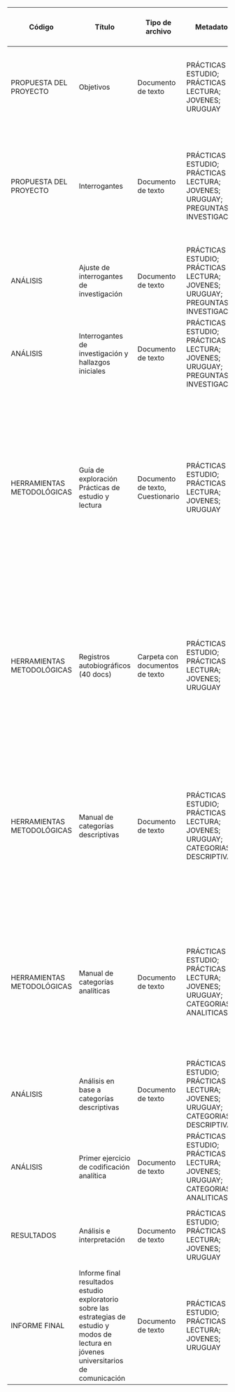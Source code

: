 | Código | Título | Tipo de archivo | Metadatos | Creadores | Resumen / Relación con otros componentes | Licencia |
|--------|--------|-----------------|-----------|-----------|------------------------------------------|----------|
| PROPUESTA DEL PROYECTO | Objetivos | Documento de texto | PRÁCTICAS DE ESTUDIO; PRÁCTICAS DE LECTURA; JOVENES; URUGUAY | Winocur, R. | Se presentan los objetivos del proyecto Estudio de las prácticas de lectura en estudiantes de comunicación de la FIC | CC BY |
| PROPUESTA DEL PROYECTO | Interrogantes | Documento de texto | PRÁCTICAS DE ESTUDIO; PRÁCTICAS DE LECTURA; JOVENES; URUGUAY; PREGUNTAS DE INVESTIGACIÓN | Winocur, R. | Se presentan las interrogantes que orientaron las guías de exploración aplicadas a los estudiantes sobre las prácticas de estudio y prácticas de lectura. | CC BY |
| ANÁLISIS | Ajuste de interrogantes de investigación | Documento de texto | PRÁCTICAS DE ESTUDIO; PRÁCTICAS DE LECTURA; JOVENES; URUGUAY; PREGUNTAS DE INVESTIGACIÓN | Winocur, R. | Se ajustan las interrogantes de investigación iniciales según se avanza en el análisis. | CC BY |
| ANÁLISIS | Interrogantes de investigación y hallazgos iniciales | Documento de texto | PRÁCTICAS DE ESTUDIO; PRÁCTICAS DE LECTURA; JOVENES; URUGUAY; PREGUNTAS DE INVESTIGACIÓN | | generar el resumen | CC BY |
| HERRAMIENTAS METODOLÓGICAS | Guía de exploración Prácticas de estudio y lectura | Documento de texto, Cuestionario | PRÁCTICAS DE ESTUDIO; PRÁCTICAS DE LECTURA; JOVENES; URUGUAY | Winocur, R. | Cuestionario exploratorio auto respondido de preguntas abiertas sobre prácticas de estudio y prácticas de lectura. La muestra fue tomada en el marco del módulo Jóvenes y TICs, del curso Sociedad, Cultura y TICs de la carrera de comunicación de la FIC. | CC BY |
| HERRAMIENTAS METODOLÓGICAS | Registros autobiográficos (40 docs) | Carpeta con documentos de texto | PRÁCTICAS DE ESTUDIO; PRÁCTICAS DE LECTURA; JOVENES; URUGUAY | AAVV | Carpeta con archivos individuales que contienen las respuestas de cada estudiante sobre el cuestionario de prácticas de estudio y prácticas de lectura en estudiantes de la licenciatura en Comunicación de la FIC. | CC BY |
| HERRAMIENTAS METODOLÓGICAS | Manual de categorías descriptivas | Documento de texto | PRÁCTICAS DE ESTUDIO; PRÁCTICAS DE LECTURA; JOVENES; URUGUAY; CATEGORIAS DESCRIPTIVAS | Winocur, R., Morales, S., Rojas, C., Cabrera, M. | Se listan las categorías y subcategorías descriptivas para los registros autobiográficos del cuestionario sobre prácticas de estudio y prácticas de lectura de estudiantes de la licenciatura en comunicación de la FIC. | CC BY |
| HERRAMIENTAS METODOLÓGICAS | Manual de categorías analíticas | Documento de texto | PRÁCTICAS DE ESTUDIO; PRÁCTICAS DE LECTURA; JOVENES; URUGUAY; CATEGORIAS ANALITICAS | Winocur, R., Morales, S., Rojas, C., Cabrera, M. | Se listan las categorías y subcategorías analíticas para los registros autobiográficos del cuestionario sobre prácticas de estudio y prácticas de lectura de estudiantes de la licenciatura en comunicación de la FIC. | CC BY |
| ANÁLISIS | Análisis en base a categorías descriptivas | Documento de texto | PRÁCTICAS DE ESTUDIO; PRÁCTICAS DE LECTURA; JOVENES; URUGUAY; CATEGORIAS DESCRIPTIVAS | Winocur, R., Morales, S., Rojas, C., Cabrera, M. | Se organizan las respuestas de los estudiantes según las categorías descriptivas propuestas | CC BY |
| ANÁLISIS | Primer ejercicio de codificación analítica | Documento de texto | PRÁCTICAS DE ESTUDIO; PRÁCTICAS DE LECTURA; JOVENES; URUGUAY; CATEGORIAS ANALITICAS | Winocur, R., Morales, S., Rojas, C., Cabrera, M. | NO SUBIR A GIT-HUB | CC BY |
| RESULTADOS | Análisis e interpretación | Documento de texto | PRÁCTICAS DE ESTUDIO; PRÁCTICAS DE LECTURA; JOVENES; URUGUAY | Winocur, R., Morales, S., Rojas, C., Cabrera, M. | Presentación del análisis e interpretación de los resultados | CC BY |
| INFORME FINAL | Informe final resultados estudio exploratorio sobre las estrategias de estudio y modos de lectura en jóvenes universitarios de comunicación | Documento de texto | PRÁCTICAS DE ESTUDIO; PRÁCTICAS DE LECTURA; JOVENES; URUGUAY | Winocur, R., Morales, S., Rojas, C., Cabrera, M. | Informe final de estudio exploratorio sobre las estrategias de estudio y modos de lectura en jóvenes universitarios de comunicación | CC BY |
